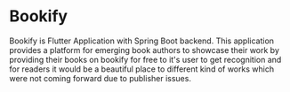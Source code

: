 # Bookify
Bookify is Flutter Application with Spring Boot backend. This application provides a platform for emerging book authors to showcase their work by providing their books on bookify for free to it's user to get recognition and for readers it would be a beautiful place to different kind of works which were not coming forward due to publisher issues. 

